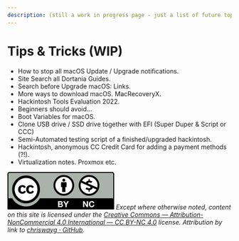 ```yaml
---
description: (still a work in progress page - just a list of future topics)
---
```


# Tips & Tricks (WIP)

* How to stop all macOS Update / Upgrade notifications.
* Site Search all Dortania Guides.
* Search before Upgrade macOS: Links.
* More ways to download macOS. MacRecoveryX.
* Hackintosh Tools Evaluation 2022.
* Beginners should avoid...
* Boot Variables for macOS.
* Clone USB drive / SSD drive together with EFI (Super Duper & Script or CCC)
* Semi-Automated testing script of a finished/upgraded hackintosh.
* Hackintosh, anonymous CC Credit Card for adding a payment methods (?!).
* Virtualization notes. Proxmox etc.

![](../.gitbook/assets/by-nc-license.svg) _Except where otherwise noted, content on this site is licensed under the_ [_Creative Commons — Attribution-NonCommercial 4.0 International — CC BY-NC 4.0_](https://creativecommons.org/licenses/by-nc/4.0/) _license. Attribution by link to_ [_chriswayg · GitHub_](https://github.com/chriswayg)_._


